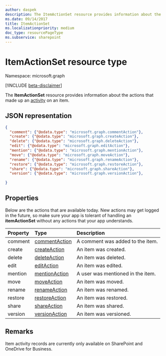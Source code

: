 ```yaml
---
author: daspek
description: The ItemActionSet resource provides information about the actions that made up an [activity][itemActivity] on an item.
ms.date: 09/14/2017
title: ItemActionSet
ms.localizationpriority: medium
doc_type: resourcePageType
ms.subservice: sharepoint
---
```


# ItemActionSet resource type

Namespace: microsoft.graph

[!INCLUDE [beta-disclaimer](../../includes/beta-disclaimer.md)]

The **ItemActionSet** resource provides information about the actions that made up an [activity][itemActivity] on an item.

[itemActivity]: itemactivity.md

## JSON representation

<!-- {
  "blockType": "resource",
  "optionalProperties": [ ],
  "keyProperty": "id",
  "@type": "microsoft.graph.itemActionSet",
  "@type.aka": "oneDrive.action"
}-->

```json
{
  "comment": {"@odata.type": "microsoft.graph.commentAction"},
  "create": {"@odata.type": "microsoft.graph.createAction"},
  "delete": {"@odata.type": "microsoft.graph.deleteAction"},
  "edit": {"@odata.type": "microsoft.graph.editAction"},
  "mention": {"@odata.type": "microsoft.graph.mentionAction"},
  "move": {"@odata.type": "microsoft.graph.moveAction"},
  "rename": {"@odata.type": "microsoft.graph.renameAction"},
  "restore": {"@odata.type": "microsoft.graph.restoreAction"},
  "share": {"@odata.type": "microsoft.graph.shareAction"},
  "version": {"@odata.type": "microsoft.graph.versionAction"},
  
}
```

## Properties

Below are the actions that are available today.
New actions may get logged in the future, so make sure your app is tolerant of handling an **itemActionSet** without any actions that your app understands.

| Property | Type              | Description                       |
| :------- | :---------------- | :-------------------------------- |
| comment  | [commentAction][] | A comment was added to the item.  |
| create   | [createAction][]  | An item was created.              |
| delete   | [deleteAction][]  | An item was deleted.              |
| edit     | [editAction][]    | An item was edited.               |
| mention  | [mentionAction][] | A user was mentioned in the item. |
| move     | [moveAction][]    | An item was moved.                |
| rename   | [renameAction][]  | An item was renamed.              |
| restore  | [restoreAction][] | An item was restored.             |
| share    | [shareAction][]   | An item was shared.               |
| version  | [versionAction][] | An item was versioned.            |

[commentAction]: commentaction.md
[createAction]: createaction.md
[deleteAction]: deleteaction.md
[editAction]: editaction.md
[mentionAction]: mentionaction.md
[moveAction]: moveaction.md
[renameAction]: renameaction.md
[restoreAction]: restoreaction.md
[shareAction]: shareaction.md
[versionAction]: versionaction.md

## Remarks

Item activity records are currently only available on SharePoint and OneDrive for Business.

<!--
{
  "type": "#page.annotation",
  "description": "The ItemActionSet object provides information about the actions that took place as part of an activity on an item.",
  "keywords": "activities,activity,action",
  "section": "documentation",
  "tocPath": "Resources/ItemActionSet",
  "suppressions": []
}
-->
